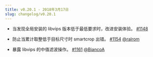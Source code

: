 ```yaml
---
title: v0.20.1 - 2018年3月17日
slug: changelog/v0.20.1
---
```


* 当发现全局安装的 libvips 版本低于最低要求时，改进安装体验。
  [#1148](https://github.com/lovell/sharp/issues/1148)

* 防止当累计取整低于目标尺寸时 smartcrop 出错。
  [#1154](https://github.com/lovell/sharp/issues/1154)
  [@ralrom](https://github.com/ralrom)

* 暴露 libvips 的中值滤波操作。
  [#1161](https://github.com/lovell/sharp/pull/1161)
  [@BiancoA](https://github.com/BiancoA)